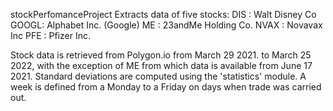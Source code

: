 stockPerfomanceProject
Extracts data of five stocks: 
DIS  : Walt Disney Co
GOOGL: Alphabet Inc. (Google)
ME   : 23andMe Holding Co.
NVAX : Novavax Inc
PFE  : Pfizer Inc.

Stock data is retrieved from Polygon.io from March 29 2021. to March 25 2022, with the exception of ME from which data is available from June 17 2021. Standard deviations are computed using the 'statistics' module. A week is defined from a Monday to a Friday on days when trade was carried out. 